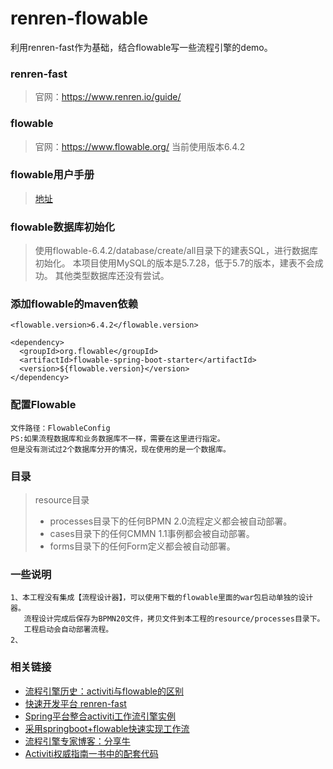 # renren-flowable

利用renren-fast作为基础，结合flowable写一些流程引擎的demo。
### renren-fast
> 官网：<https://www.renren.io/guide/>
### flowable
> 官网：<https://www.flowable.org/> 
当前使用版本6.4.2

### flowable用户手册
> [地址](http://www.shareniu.com/flowable6.5_zh_document/bpm/index.html#springintegration)

### flowable数据库初始化
> 使用flowable-6.4.2/database/create/all目录下的建表SQL，进行数据库初始化。 
>本项目使用MySQL的版本是5.7.28，低于5.7的版本，建表不会成功。
其他类型数据库还没有尝试。

### 添加flowable的maven依赖
````$xslt
<flowable.version>6.4.2</flowable.version>

<dependency>
  <groupId>org.flowable</groupId>
  <artifactId>flowable-spring-boot-starter</artifactId>
  <version>${flowable.version}</version>
</dependency>
````
### 配置Flowable
```$xslt
文件路径：FlowableConfig
PS:如果流程数据库和业务数据库不一样，需要在这里进行指定。
但是没有测试过2个数据库分开的情况，现在使用的是一个数据库。
```
### 目录
> resource目录
> * processes目录下的任何BPMN 2.0流程定义都会被自动部署。
> * cases目录下的任何CMMN 1.1事例都会被自动部署。
> * forms目录下的任何Form定义都会被自动部署。
### 一些说明
```$xslt
1、本工程没有集成【流程设计器】，可以使用下载的flowable里面的war包启动单独的设计器。
   流程设计完成后保存为BPMN20文件，拷贝文件到本工程的resource/processes目录下。
   工程启动会自动部署流程。
2、
```
### 相关链接
* [流程引擎历史：activiti与flowable的区别](https://blog.csdn.net/qq_30739519/article/details/82493456)
* [快速开发平台 renren-fast](https://www.renren.io/guide/)
* [Spring平台整合activiti工作流引擎实例](https://gitee.com/shenzhanwang/Spring-activiti)
* [采用springboot+flowable快速实现工作流](https://blog.csdn.net/puhaiyang/article/details/79845248)
* [流程引擎专家博客：分享牛](http://www.shareniu.com/)
* [Activiti权威指南一书中的配套代码](https://github.com/qiudaoke/shareniu-activiti)